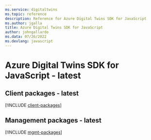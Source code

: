 ```yaml
---
ms.service: digitaltwins
ms.topic: reference
description: Reference for Azure Digital Twins SDK for JavaScript
ms.author: jgalla
title: Azure Digital Twins SDK for JavaScript
author: johngallardo
ms.data: 07/26/2022
ms.devlang: javascript
---
```

# Azure Digital Twins SDK for JavaScript - latest

## Client packages - latest
[!INCLUDE [client-packages](digital-twins-client-index.md)]
## Management packages - latest
[!INCLUDE [mgmt-packages](digital-twins-mgmt-index.md)]